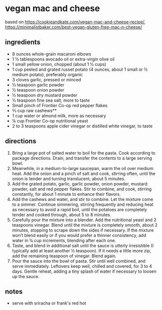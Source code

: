 # vegan mac and cheese
based on https://cookieandkate.com/vegan-mac-and-cheese-recipe/, https://minimalistbaker.com/best-vegan-gluten-free-mac-n-cheese/

## ingredients
- 8 ounces whole-grain macaroni elbows
- 1 ½ tablespoons avocado oil or extra-virgin olive oil
- 1 small yellow onion, chopped (about 1 ½ cups)
- 1 cup peeled and grated russet potato (4 ounces, about 1 small or ½ medium potato), preferably organic
- 3 cloves garlic, pressed or minced
- ½ teaspoon garlic powder
- ½ teaspoon onion powder
- ½ teaspoon dry mustard powder
- ½ teaspoon fine sea salt, more to taste
- Small pinch of Frontier Co-op red pepper flakes
- ⅔ cup raw cashews**
- 1 cup water or almond milk, more as necessary
- ¼ cup Frontier Co-op nutritional yeast 
- 2 to 3 teaspoons apple cider vinegar or distilled white vinegar, to taste

## directions
1. Bring a large pot of salted water to boil for the pasta. Cook according to package directions. Drain, and transfer the contents to a large serving bowl.
1. Meanwhile, in a medium-to-large saucepan, warm the oil over medium heat. Add the onion and a pinch of salt and cook, stirring often, until the onion is tender and turning translucent, about 5 minutes.
1. Add the grated potato, garlic, garlic powder, onion powder, mustard powder, salt and red pepper flakes. Stir to combine, and cook, stirring constantly, for about 1 minute to enhance their flavors.
1. Add the cashews and water, and stir to combine. Let the mixture come to a simmer. Continue simmering, stirring frequently and reducing heat as necessary to avoid a rapid boil, until the potatoes are completely tender and cooked through, about 5 to 8 minutes.
1. Carefully pour the mixture into a blender. Add the nutritional yeast and 2 teaspoons vinegar. Blend until the mixture is completely smooth, about 2 minutes, stopping to scrape down the sides if necessary. If the mixture won’t blend easily or if you would prefer a thinner consistency, add water in ¼ cup increments, blending after each one.
1. Taste, and blend in additional salt until the sauce is utterly irresistible (I typically add at least another ½ teaspoon). If it needs a little more zip, add the remaining teaspoon of vinegar. Blend again.
1. Pour the sauce into the bowl of pasta. Stir until well combined, and serve immediately. Leftovers keep well, chilled and covered, for 3 to 4 days. Gentle reheat, adding a tiny splash of water if necessary to loosen up the sauce.

## notes
- serve with sriracha or frank's red hot
